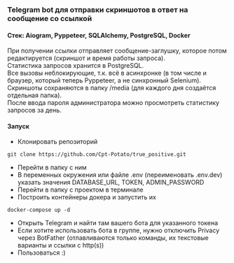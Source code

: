 ### Telegram bot для отправки скриншотов в ответ на сообщение со ссылкой
#### Стек: Aiogram, Pyppeteer, SQLAlchemy, PostgreSQL, Docker
При получении ссылки отправляет сообщение-заглушку, которое потом редактируется (скриншот и время работы запроса).<br>
Статистика запросов хранится в PostgreSQL.<br>
Все вызовы неблокирующие, т.к. всё в асинхронке (в том числе и браузер, который теперь Pyppeteer, а не синхронный Selenium).<br>
Скриншоты сохраняются в папку /media (для каждого дня создаётся отдельная папка).<br>
После ввода пароля администратора можно просмотреть статистику запросов за день.
#### Запуск
* Клонировать репозиторий
```
git clone https://github.com/Cpt-Potato/true_positive.git
```
* Перейти в папку с ним
* В переменных окружения или файле .env (переименовать .env.dev) указать значения DATABASE_URL, TOKEN, ADMIN_PASSWORD
* Перейти в папку с проектом в терминале
* Построить контейнеры докера и запустить их
```
docker-compose up -d
```
* Открыть Telegram и найти там вашего бота для указанного токена
* Если хотите использовать бота в группе, нужно отключить Privacy через BotFather (отлавливаются только команды, их текстовые варианты и ссылки с http(s))
* Пользоваться :)
